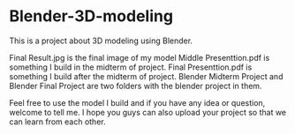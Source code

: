 # Blender-3D-modeling
This is a project about 3D modeling using Blender.

Final Result.jpg is the final image of my model
Middle Presenttion.pdf is something I build in the midterm of project.
Final Presenttion.pdf is something I build after the midterm of project.
Blender Midterm Project and Blender Final Project are two folders with the blender project in them.

Feel free to use the model I build and if you have any idea or question, welcome to tell me.
I hope you guys can also upload your project so that we can learn from each other.
